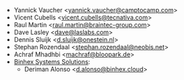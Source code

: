- Yannick Vaucher \<<yannick.vaucher@camptocamp.com>\>
- Vicent Cubells \<<vicent.cubells@tecnativa.com>\>
- Raul Martin \<<raul.martin@braintec-group.com>\>
- Dave Lasley \<<dave@laslabs.com>\>
- Dennis Sluijk \<<d.sluijk@onestein.nl>\>
- Stephan Rozendaal \<<stephan.rozendaal@neobis.net>\>
- Achraf Mhadhbi \<<machraf@bloopark.de>\>
- [Binhex Systems Solutions](https://binhex.cloud/):
  - Deriman Alonso \<<d.alonso@binhex.cloud>\>

